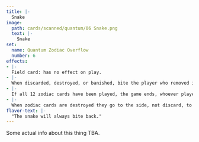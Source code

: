 ```yaml
---
title: |-
  Snake
image: 
  path: cards/scanned/quantum/06 Snake.png
  text: |-
    Snake
set:
  name: Quantum Zodiac Overflow
  number: 6
effects: 
- |-
  Field card: has no effect on play.
- |-
  When discarded, destroyed, or banished, bite the player who removed it, they are stunned for 1 round and cannot play or draw any card.
- |-
  If all 12 zodiac cards have been played, the game ends, whoever played the most wins, 6-6 ends as a tie.
- |-
  When zodiac cards are destroyed they go to the side, not discard, to be counted at the end.
flavor-text: |-
  "The snake will always bite back."
---
```

Some actual info about this thing TBA.
